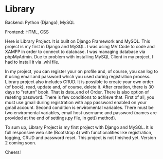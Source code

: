 # Library


Backend: Python (Django), MySQL

Frontend: HTML, CSS

Here is Library Project. It is built on Django Framework and MySQL. This project is my first in Django and MySQL. I was using MV Code to code and XAMPP in order to connect to 
database. I was managing database via phpMyAdmin. Due to problem with installing MySQL Client in my project, I had to install it via .whl file. 

In my project, you can register your on profile and, of course, you can log to it using email and password which you used during registration process. Library project also includes CRUD. It is possible to create your own order (of book), read, update and, of course, delete it. After creation, there is 30 days to "return" book. That is date_end of Order.
There is also option of reseting password. There is few conditions to achieve that. First of all, you must use gmail during registration with app password enabled on your gmail account. 
Second condition is enviromental variables. There must be two enviromental variables, email host username and password (names are provided at the end of settings.py file,
in get() method). 

To sum up, Library Project is my first project with Django and MySQL. It is full responsive web site (Bootstrap 4) with functionalities like registration, logging, CRUD and
password reset. This project is not finished yet. Version 2 coming soon.

Cheers!
